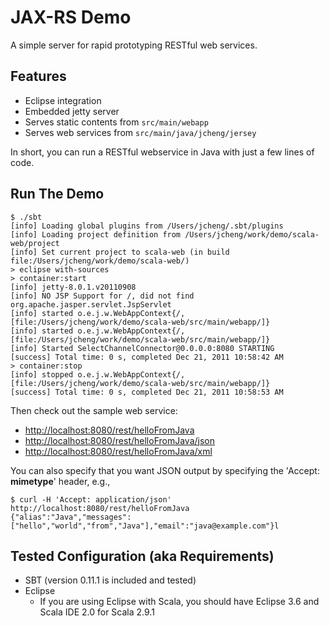 # JAX-RS Demo

A simple server for rapid prototyping RESTful web services.

## Features

* Eclipse integration
* Embedded jetty server
* Serves static contents from `src/main/webapp`
* Serves web services from `src/main/java/jcheng/jersey`

In short, you can run a RESTful webservice in Java with just a few lines of code.

## Run The Demo

``` 
$ ./sbt
[info] Loading global plugins from /Users/jcheng/.sbt/plugins
[info] Loading project definition from /Users/jcheng/work/demo/scala-web/project
[info] Set current project to scala-web (in build file:/Users/jcheng/work/demo/scala-web/)
> eclipse with-sources
> container:start
[info] jetty-8.0.1.v20110908
[info] NO JSP Support for /, did not find org.apache.jasper.servlet.JspServlet
[info] started o.e.j.w.WebAppContext{/,[file:/Users/jcheng/work/demo/scala-web/src/main/webapp/]}
[info] started o.e.j.w.WebAppContext{/,[file:/Users/jcheng/work/demo/scala-web/src/main/webapp/]}
[info] Started SelectChannelConnector@0.0.0.0:8080 STARTING
[success] Total time: 0 s, completed Dec 21, 2011 10:58:42 AM
> container:stop 
[info] stopped o.e.j.w.WebAppContext{/,[file:/Users/jcheng/work/demo/scala-web/src/main/webapp/]}
[success] Total time: 0 s, completed Dec 21, 2011 10:58:53 AM
```

Then check out the sample web service:

* <http://localhost:8080/rest/helloFromJava>
* <http://localhost:8080/rest/helloFromJava/json>
* <http://localhost:8080/rest/helloFromJava/xml>

You can also specify that you want JSON output by specifying the 'Accept: **mimetype**' header, e.g.,

```
$ curl -H 'Accept: application/json' http://localhost:8080/rest/helloFromJava
{"alias":"Java","messages":["hello","world","from","Java"],"email":"java@example.com"}l
```


## Tested Configuration (aka Requirements)

* SBT (version 0.11.1 is included and tested)
* Eclipse 
    - If you are using Eclipse with Scala, you should have Eclipse 3.6 and Scala IDE 2.0 for Scala 2.9.1


